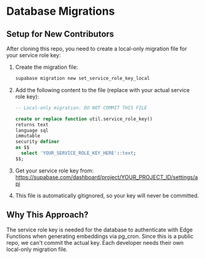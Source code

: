 # Database Migrations

## Setup for New Contributors

After cloning this repo, you need to create a local-only migration file for your service role key:

1. Create the migration file:
   ```bash
   supabase migration new set_service_role_key_local
   ```

2. Add the following content to the file (replace with your actual service role key):
   ```sql
   -- Local-only migration: DO NOT COMMIT THIS FILE

   create or replace function util.service_role_key()
   returns text
   language sql
   immutable
   security definer
   as $$
     select 'YOUR_SERVICE_ROLE_KEY_HERE'::text;
   $$;
   ```

3. Get your service role key from:
   https://supabase.com/dashboard/project/YOUR_PROJECT_ID/settings/api

4. This file is automatically gitignored, so your key will never be committed.

## Why This Approach?

The service role key is needed for the database to authenticate with Edge Functions when generating embeddings via pg_cron. Since this is a public repo, we can't commit the actual key. Each developer needs their own local-only migration file.
